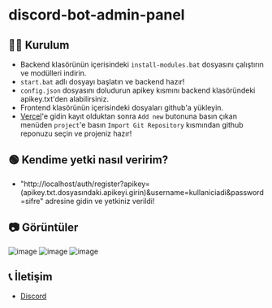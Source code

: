 # discord-bot-admin-panel


## 🧑‍💻 Kurulum
- Backend klasörünün içerisindeki `install-modules.bat` dosyasını çalıştırın ve modülleri indirin.
- `start.bat` adlı dosyayı başlatın ve backend hazır!
- `config.json` dosyasını doludurun apikey kısmını backend klasöründeki apikey.txt'den alabilirsiniz.
- Frontend klasörünün içerisindeki dosyaları github'a yükleyin.
- [Vercel](https://vercel.com)'e gidin kayıt olduktan sonra `Add new` butonuna basın çıkan menüden `project`'e basın `Import Git Repository` kısmından github reponuzu seçin ve projeniz hazır!

## 🟢 Kendime yetki nasıl veririm?
- "http://localhost/auth/register?apikey=(apikey.txt.dosyasındaki.apikeyi.girin)&username=kullaniciadi&password=sifre" adresine gidin ve yetkiniz verildi!

## 📷 Görüntüler
![image](https://github.com/user-attachments/assets/92e1d2fa-25a6-4da7-95da-3a11371f9107)
![image](https://github.com/user-attachments/assets/d0b2df7c-3f38-4073-982c-bf6c920397e6)
![image](https://github.com/user-attachments/assets/e0f5a6b4-2337-4274-bb3a-a7ad33553c21)

## 📞 İletişim
- [Discord](https://discord.com/users/693140554330144829)
